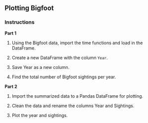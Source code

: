 ## Plotting Bigfoot

### Instructions

**Part 1**

1. Using the Bigfoot data, import the time functions and load in the DataFrame.

2. Create a new DataFrame with the column `Year`.

3. Save Year as a new column.

4. Find the total number of Bigfoot sightings per year.

**Part 2**

1. Import the summarized data to a Pandas DataFrame for plotting.

2. Clean the data and rename the columns Year and Sightings.

3. Plot the year and sightings.
